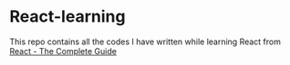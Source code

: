 # React-learning
This repo contains all the codes I have written while learning React from [React - The Complete Guide](https://www.udemy.com/share/101Way3@atl1UCLWMAfRpaMbS3nlWdXBLFfUsYCvhv2lJDAcafREkmCpRA8J-KIOhPRdUKD0gg==/)
